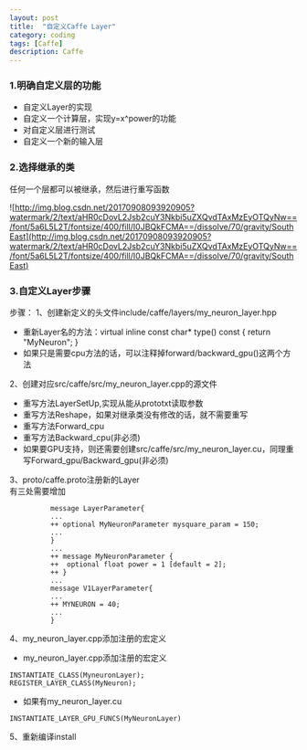 ```yaml
---
layout: post
title:  "自定义Caffe Layer"
category: coding
tags: [Caffe]
description: Caffe
---  
```


### 1.明确自定义层的功能   

* 自定义Layer的实现  
* 自定义一个计算层，实现y=x^power的功能  
* 对自定义层进行测试
* 自定义一个新的输入层
### 2.选择继承的类
任何一个层都可以被继承，然后进行重写函数

![http://img.blog.csdn.net/20170908093920905?watermark/2/text/aHR0cDovL2Jsb2cuY3Nkbi5uZXQvdTAxMzEyOTQyNw==/font/5a6L5L2T/fontsize/400/fill/I0JBQkFCMA==/dissolve/70/gravity/SouthEast](http://img.blog.csdn.net/20170908093920905?watermark/2/text/aHR0cDovL2Jsb2cuY3Nkbi5uZXQvdTAxMzEyOTQyNw==/font/5a6L5L2T/fontsize/400/fill/I0JBQkFCMA==/dissolve/70/gravity/SouthEast)

### 3.自定义Layer步骤
步骤：
1、创建新定义的头文件include/caffe/layers/my_neuron_layer.hpp

* 重新Layer名的方法：virtual inline const char*  type() const { return "MyNeuron"; }
* 如果只是需要cpu方法的话，可以注释掉forward/backward_gpu()这两个方法

2、创建对应src/caffe/src/my_neuron_layer.cpp的源文件  
* 重写方法LayerSetUp,实现从能从prototxt读取参数
* 重写方法Reshape，如果对继承类没有修改的话，就不需要重写
* 重写方法Forward_cpu
* 重写方法Backward_cpu(非必须)
* 如果要GPU支持，则还需要创建src/caffe/src/my_neuron_layer.cu，同理重写Forward_gpu/Backward_gpu(非必须)

3、proto/caffe.proto注册新的Layer  
有三处需要增加
```
          message LayerParameter{
          ...
          ++ optional MyNeuronParameter mysquare_param = 150;
          ...
          }
          ...
          ++ message MyNeuronParameter {
          ++  optional float power = 1 [default = 2];
          ++ }
          ...
          message V1LayerParameter{
          ...
          ++ MYNEURON = 40;
          ...
          }
```
4、my_neuron_layer.cpp添加注册的宏定义

* my_neuron_layer.cpp添加注册的宏定义

```
INSTANTIATE_CLASS(MyneuronLayer);
REGISTER_LAYER_CLASS(MyNeuron);

```

* 如果有my_neuron_layer.cu

```
INSTANTIATE_LAYER_GPU_FUNCS(MyNeuronLayer)
```

5、重新编译install


